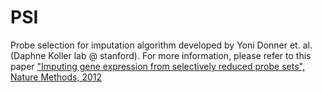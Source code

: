 # PSI
Probe selection for imputation algorithm developed by Yoni Donner et. al. (Daphne Koller lab @ stanford). 
For more information, please refer to this paper 
["Imputing gene expression from selectively reduced probe sets", Nature Methods, 2012](https://www.nature.com/articles/nmeth.2207)
